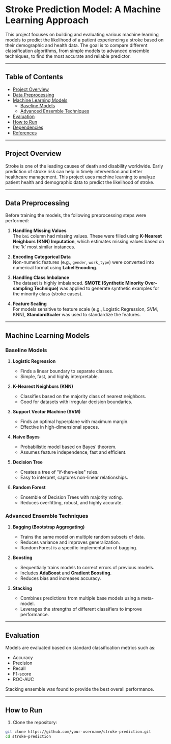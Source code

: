 # Stroke Prediction Model: A Machine Learning Approach

This project focuses on building and evaluating various machine learning models to predict the likelihood of a patient experiencing a stroke based on their demographic and health data. The goal is to compare different classification algorithms, from simple models to advanced ensemble techniques, to find the most accurate and reliable predictor.

---

## Table of Contents

- [Project Overview](#project-overview)
- [Data Preprocessing](#data-preprocessing)
- [Machine Learning Models](#machine-learning-models)
  - [Baseline Models](#baseline-models)
  - [Advanced Ensemble Techniques](#advanced-ensemble-techniques)
- [Evaluation](#evaluation)
- [How to Run](#how-to-run)
- [Dependencies](#dependencies)
- [References](#references)

---

## Project Overview

Stroke is one of the leading causes of death and disability worldwide. Early prediction of stroke risk can help in timely intervention and better healthcare management. This project uses machine learning to analyze patient health and demographic data to predict the likelihood of stroke.

---

## Data Preprocessing

Before training the models, the following preprocessing steps were performed:

1. **Handling Missing Values**  
   The `bmi` column had missing values. These were filled using **K-Nearest Neighbors (KNN) Imputation**, which estimates missing values based on the 'k' most similar instances.

2. **Encoding Categorical Data**  
   Non-numeric features (e.g., `gender`, `work_type`) were converted into numerical format using **Label Encoding**.

3. **Handling Class Imbalance**  
   The dataset is highly imbalanced. **SMOTE (Synthetic Minority Over-sampling Technique)** was applied to generate synthetic examples for the minority class (stroke cases).

4. **Feature Scaling**  
   For models sensitive to feature scale (e.g., Logistic Regression, SVM, KNN), **StandardScaler** was used to standardize the features.

---

## Machine Learning Models

### Baseline Models

1. **Logistic Regression**  
   - Finds a linear boundary to separate classes.  
   - Simple, fast, and highly interpretable.

2. **K-Nearest Neighbors (KNN)**  
   - Classifies based on the majority class of nearest neighbors.  
   - Good for datasets with irregular decision boundaries.

3. **Support Vector Machine (SVM)**  
   - Finds an optimal hyperplane with maximum margin.  
   - Effective in high-dimensional spaces.

4. **Naive Bayes**  
   - Probabilistic model based on Bayes’ theorem.  
   - Assumes feature independence, fast and efficient.

5. **Decision Tree**  
   - Creates a tree of "if-then-else" rules.  
   - Easy to interpret, captures non-linear relationships.

6. **Random Forest**  
   - Ensemble of Decision Trees with majority voting.  
   - Reduces overfitting, robust, and highly accurate.

### Advanced Ensemble Techniques

1. **Bagging (Bootstrap Aggregating)**  
   - Trains the same model on multiple random subsets of data.  
   - Reduces variance and improves generalization.  
   - Random Forest is a specific implementation of bagging.

2. **Boosting**  
   - Sequentially trains models to correct errors of previous models.  
   - Includes **AdaBoost** and **Gradient Boosting**.  
   - Reduces bias and increases accuracy.

3. **Stacking**  
   - Combines predictions from multiple base models using a meta-model.  
   - Leverages the strengths of different classifiers to improve performance.

---

## Evaluation

Models are evaluated based on standard classification metrics such as:

- Accuracy
- Precision
- Recall
- F1-score
- ROC-AUC

Stacking ensemble was found to provide the best overall performance.

---

## How to Run

1. Clone the repository:
```bash
git clone https://github.com/your-username/stroke-prediction.git
cd stroke-prediction
